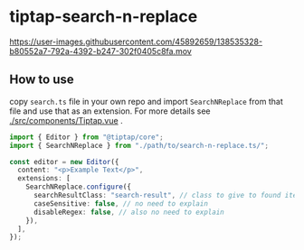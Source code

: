 # tiptap-search-n-replace



https://user-images.githubusercontent.com/45892659/138535328-b80552a7-792a-4392-b247-302f0405c8fa.mov


## How to use

copy `search.ts` file in your own repo and import `SearchNReplace` from that file and use that as an extension. For more details see [./src/components/Tiptap.vue](https://github.com/sereneinserenade/tiptap-search-n-replace-demo/blob/main/src/components/Tiptap.vue) .

```ts
import { Editor } from "@tiptap/core";
import { SearchNReplace } from "./path/to/search-n-replace.ts/";

const editor = new Editor({
  content: "<p>Example Text</p>",
  extensions: [
    SearchNReplace.configure({
      searchResultClass: "search-result", // class to give to found items. default 'search-result'
      caseSensitive: false, // no need to explain
      disableRegex: false, // also no need to explain
    }),
  ],
});
```
